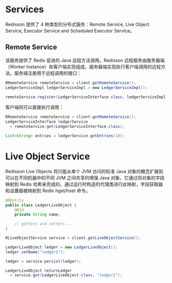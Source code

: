 # Services

Redisson 提供了 4 种类型的分布式服务：Remote Service, Live Object Service, Executor Service and Scheduled Executor Service。

## Remote Service

该服务提供了 Redis 促进的 Java 远程方法调用。Redisson 远程服务由服务器端（Worker Instance）和客户端实现组成。服务器端实现执行客户端调用的远程方法。服务端注册用于远程调用的接口：

```java
RRemoteService remoteService = client.getRemoteService();
LedgerServiceImpl ledgerServiceImpl = new LedgerServiceImpl();

remoteService.register(LedgerServiceInterface.class, ledgerServiceImpl);
```

客户端则可以直接执行调用：

```java
RRemoteService remoteService = client.getRemoteService();
LedgerServiceInterface ledgerService
  = remoteService.get(LedgerServiceInterface.class);

List<String> entries = ledgerService.getEntries(10);
```

# Live Object Service

Redisson Live Objects 将只能从单个 JVM 访问的标准 Java 对象的概念扩展到可以在不同机器中的不同 JVM 之间共享的增强 Java 对象。它通过将对象的字段映射到 Redis 哈希来完成的。通过运行时构造的代理类进行此映射，字段获取器和设置器被映射到 Redis hget/hset 命令。

```java
@REntity
public class LedgerLiveObject {
    @RId
    private String name;

    // getters and setters...
}

RLiveObjectService service = client.getLiveObjectService();

LedgerLiveObject ledger = new LedgerLiveObject();
ledger.setName("ledger1");

ledger = service.persist(ledger);

LedgerLiveObject returnLedger
  = service.get(LedgerLiveObject.class, "ledger1");
```
